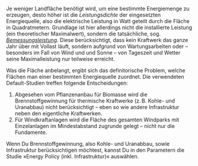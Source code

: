 Je weniger Landfläche benötigt wird, um eine bestimmte Energiemenge zu erzeugen, desto höher ist die *Leistungsdichte* der eingesetzten Energiequelle, also die elektrische  Leistung in Watt geteilt durch die Fläche in Quadratmetern. Grundlage ist hier allerdings nicht die installierte Leistung (ein theoretischer Maximalwert), sondern die tatsächliche, sog. <a href="https://www.energie-lexikon.info/bemessungsleistung.html" target="_blank">*Bemessungsleistung*</a>. Diese berücksichtigt, dass kein Kraftwerk das ganze Jahr über mit Vollast läuft, sondern aufgrund von Wartungsarbeiten oder – besonders im Fall von Wind und und Sonne – von Tageszeit und Wetter seine Maximalleistung nur teilweise erreicht.

Was die Fläche anbelangt, ergibt sich das definitorische Problem, welche Flächen man einer bestimmten Energiequelle zuordnet. Die verwendeten Default-Studien treffen folgende Entscheidungen:

1. Abgesehen vom Pflanzenanbau für Biomasse wird die Brennstoffgewinnung für thermische Kraftwerke (z. B. Kohle- und Uranabbau) nicht berücksichtigt – eben so wie andere Infrastruktur neben den eigentliche Kraftwerken.
2. Für Windkraftanlagen wird die Fläche des gesamten Windparks mit Einzelanlagen im Mindestabstand zugrunde gelegt – nicht nur die Fundamente.

Wenn Du Brennstoffgewinnung, also Kohle- und Uranabbau, sowie Infrastruktur berücksichtigen möchtest, kannst Du in den Parametern die Studie »Energy Policy (inkl. Infrastruktur)« auswählen.
